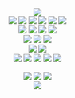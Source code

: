 <div align=center>
<img src="https://capsule-render.vercel.app/api?type=waving&color=33FF33&height=150&section=header" />
</div>

<div align=center>
  
  
  <img src="https://img.shields.io/badge/-Javascript-F7DF1E.svg?logo=javascript&style=plastic&logoColor=white">
  <img src="https://img.shields.io/badge/-Typescript-007ACC.svg?logo=typescript&style=plastic&logoColor=white">
  <img src="https://img.shields.io/badge/-Html5-E34F26.svg?logo=html5&style=plastic&logoColor=white">
  <img src="https://img.shields.io/badge/-Css3-1572B6.svg?logo=css3&style=plastic">
  <img src="https://img.shields.io/badge/Python-3776AB?style=plastic&logo=Python&logoColor=white"/>
  <img src="https://img.shields.io/badge/yaml-%23ffffff.svg?style=plastic&logo=yaml&logoColor=151515"/>
  <br/>
  
  <img src="https://img.shields.io/badge/-React-61DAFB.svg?logo=react&style=plastic&logoColor=white">
  <img src="https://img.shields.io/badge/-Next.js-000000.svg?logo=next.js&style=plastic">
  <img src="https://img.shields.io/badge/-Vue.js-4FC08D.svg?logo=vue.js&style=plastic">
  <img src="https://img.shields.io/badge/pandas-%23150458.svg?style=plastic&logo=pandas&logoColor=white">
  <br/>

  <img src="https://img.shields.io/badge/-Redux-764ABC.svg?logo=redux&style=plastic">
  <img src="https://img.shields.io/badge/Recoil-3578E5?style=plastic&logo=React">
  <img src="https://img.shields.io/badge/Jotai-FFFFFF?style=plastic">
  
  <br/>

  <img src="https://img.shields.io/badge/-React%20Query-FF4154?style=plastic&logo=react%20query&logoColor=white"/>
  <img src="https://img.shields.io/badge/GraphQL-E10098?style=plastic&logo=GraphQL&logoColor=white"/>
  <br/>
  
  <img src="https://img.shields.io/badge/-Bootstrap-563D7C.svg?logo=bootstrap&style=plastic">
  <img src="https://img.shields.io/badge/-Sass-CC6699.svg?logo=sass&style=plastic">
  <img src="https://img.shields.io/badge/styled components-DB7093?style=plastic&logo=styled-components&logoColor=white"/>
  <img src="https://img.shields.io/badge/Tailwind%20CSS-06B6D4?style=plastic&logo=Tailwind%20CSS&logoColor=white"/>
  <img src="https://img.shields.io/badge/Material%20UI-0081CB?style=plastic&logo=Material-UI&logoColor=white"/>
  <br/>
  <br/>

  <img src="https://img.shields.io/badge/Windows-0078D6?style=plastic&logo=windows&logoColor=white"/>
  <img src="https://img.shields.io/badge/mac%20os-000000?style=plastic&logo=macos&logoColor=F0F0F0"/>
  <img src="https://img.shields.io/badge/Ubuntu-E95420?style=plastic&logo=ubuntu&logoColor=white"/>
  
  
</div>

<div align=center>
<img src="https://capsule-render.vercel.app/api?type=waving&color=33FF33&height=150&section=footer" />
</div>
